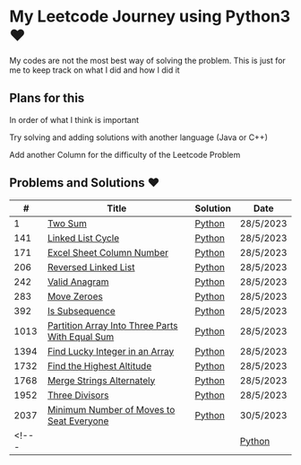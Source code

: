 # My Leetcode Journey using Python3 &hearts;

My codes are not the most best way of solving the problem. This is just for me to keep track on what I did and how I did it

## Plans for this

In order of what I think is important

Try solving and adding solutions with another language (Java or C++)

Add another Column for the difficulty of the Leetcode Problem

## Problems and Solutions &hearts;

| # | Title | Solution | Date |
|---| ----- | -------- | ---- |
| 1 | [Two Sum](https://leetcode.com/problems/two-sum/) | [Python](https://github.com/malaaaaaaaa/LeetCode-Journey/blob/main/Python/0001_TwoSums.py)| 28/5/2023 |
| 141 | [Linked List Cycle](https://leetcode.com/problems/linked-list-cycle/) | [Python](https://github.com/malaaaaaaaa/LeetCode-Journey/blob/main/Python/0141_LinkedListCycle.py)| 28/5/2023 |
| 171 | [Excel Sheet Column Number](https://leetcode.com/problems/excel-sheet-column-number/) | [Python](https://github.com/malaaaaaaaa/LeetCode-Journey/blob/main/Python/0171_ExcelSheetColumnNumber.py)| 28/5/2023 |
| 206 | [Reversed Linked List](https://leetcode.com/problems/reverse-linked-list/) | [Python](https://github.com/malaaaaaaaa/LeetCode-Journey/blob/main/Python/0206_Reverse_Linked_List.py)| 28/5/2023 |
| 242 | [Valid Anagram](https://leetcode.com/problems/valid-anagram/) | [Python](https://github.com/malaaaaaaaa/LeetCode-Journey/blob/main/Python/0242_Valid_Anagram.py)| 28/5/2023 |
| 283 | [Move Zeroes](https://leetcode.com/problems/move-zeroes/) | [Python](https://github.com/malaaaaaaaa/LeetCode-Journey/blob/main/Python/0283_Move_Zeroes.py)| 28/5/2023 |
| 392 | [Is Subsequence](https://leetcode.com/problems/is-subsequence/) | [Python](https://github.com/malaaaaaaaa/LeetCode-Journey/blob/main/Python/0392_Is-Subsequence.py)| 28/5/2023 |
| 1013 | [Partition Array Into Three Parts With Equal Sum](https://leetcode.com/problems/partition-array-into-three-parts-with-equal-sum/) | [Python](https://github.com/malaaaaaaaa/LeetCode-Journey/blob/main/Python/1013_Partition_Array_Into_Three_Parts_With_Equal_Sum.py)| 28/5/2023 |
| 1394 | [Find Lucky Integer in an Array](https://leetcode.com/problems/find-lucky-integer-in-an-array/) | [Python](https://github.com/malaaaaaaaa/LeetCode-Journey/blob/main/Python/1394_Find_Lucky_Integer_in_an_Array.py)| 28/5/2023 |
| 1732 | [Find the Highest Altitude](https://leetcode.com/problems/find-the-highest-altitude/) | [Python](https://github.com/malaaaaaaaa/LeetCode-Journey/blob/main/Python/1732_Find_the_Highest_Altitude.py)| 28/5/2023 |
| 1768 | [Merge Strings Alternately](https://leetcode.com/problems/merge-strings-alternately/) | [Python](https://github.com/malaaaaaaaa/LeetCode-Journey/blob/main/Python/1768_Merge_Strings_Alternately.py)| 28/5/2023 |
| 1952 | [Three Divisors](https://leetcode.com/problems/three-divisors/) | [Python](https://github.com/malaaaaaaaa/LeetCode-Journey/blob/main/Python/1952_Three_Divisors.py)| 28/5/2023 |
| 2037 | [Minimum Number of Moves to Seat Everyone](https://leetcode.com/problems/minimum-number-of-moves-to-seat-everyone/) | [Python](https://github.com/malaaaaaaaa/LeetCode-Journey/blob/main/Python/2037_Minimum_Number_of_Moves_to_Seat_Everyone.py)| 30/5/2023 |
<!---   |  | []() | [Python]()| 30/5/2023 |     -->
